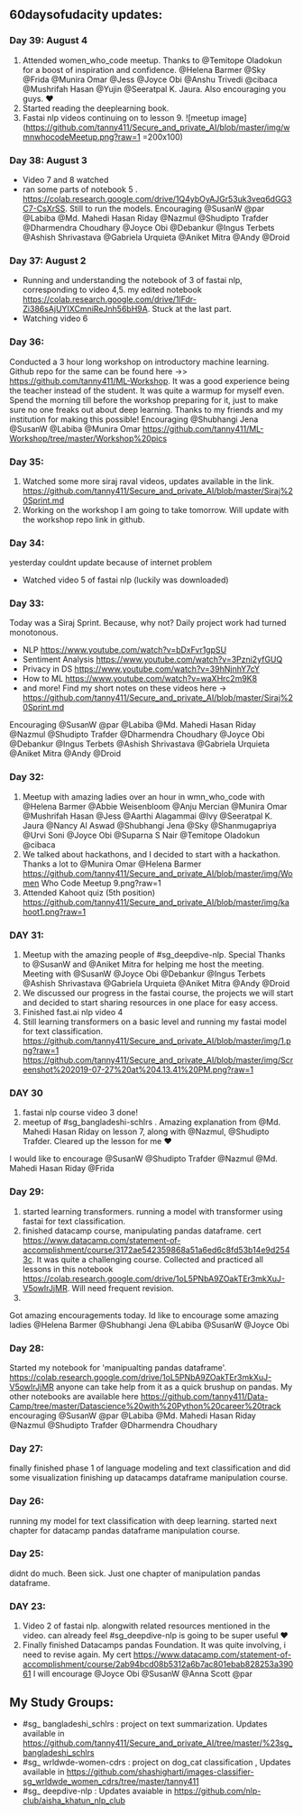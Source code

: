## 60daysofudacity updates:
### Day 39: August 4
1. Attended women_who_code meetup. Thanks to @Temitope Oladokun for a boost of inspiration and confidence. @Helena Barmer @Sky @Frida @Munira Omar @Jess @Joyce Obi @Anshu Trivedi @cibaca @Mushrifah Hasan @Yujin @Seeratpal K. Jaura. Also encouraging you guys. :heart:
2. Started reading the deeplearning book.
3. Fastai nlp videos continuing on to lesson 9.
![meetup image](https://github.com/tanny411/Secure_and_private_AI/blob/master/img/wmnwhocodeMeetup.png?raw=1 =200x100)

### Day 38: August 3
- Video 7 and 8 watched
- ran some parts of notebook 5 . https://colab.research.google.com/drive/1Q4ybOyAJGr53uk3veq6dGG3C7-CsXrSS. Still to run the models.
Encouraging @SusanW @par @Labiba @Md. Mahedi Hasan Riday @Nazmul @Shudipto Trafder @Dharmendra Choudhary @Joyce Obi @Debankur @Ingus Terbets @Ashish Shrivastava @Gabriela Urquieta @Aniket Mitra @Andy @Droid

### Day 37: August 2
- Running and understanding the notebook of 3 of fastai nlp, corresponding to video 4,5. my edited notebook https://colab.research.google.com/drive/1lFdr-Zi386sAjUYIXCmniReJnh56bH9A. Stuck at the last part.
- Watching video 6

### Day 36:
Conducted a 3 hour long workshop on introductory machine learning. Github repo for the same can be found here ->> https://github.com/tanny411/ML-Workshop. It was a good experience being the teacher instead of the student. It was quite a warmup for myself even. Spend the morning till before the workshop preparing for it, just to make sure no one freaks out about deep learning.
Thanks to my friends and my institution for making this possible!
Encouraging @Shubhangi Jena @SusanW @Labiba @Munira Omar
https://github.com/tanny411/ML-Workshop/tree/master/Workshop%20pics

### Day 35:
1. Watched some more siraj raval videos, updates available in the link. https://github.com/tanny411/Secure_and_private_AI/blob/master/Siraj%20Sprint.md
2.  Working on the workshop I am going to take tomorrow. Will update with the workshop repo link in github.

### Day 34: 
yesterday couldnt update because of internet problem
- Watched video 5 of fastai nlp (luckily was downloaded)

### Day 33:
Today was a Siraj Sprint. Because, why not? Daily project work had turned monotonous.
- NLP https://www.youtube.com/watch?v=bDxFvr1gpSU
- Sentiment Analysis https://www.youtube.com/watch?v=3Pzni2yfGUQ
- Privacy in DS https://www.youtube.com/watch?v=39hNjnhY7cY
- How to ML https://www.youtube.com/watch?v=waXHrc2m9K8
- and more!
Find my short notes on these videos here -> https://github.com/tanny411/Secure_and_private_AI/blob/master/Siraj%20Sprint.md

Encouraging @SusanW @par @Labiba @Md. Mahedi Hasan Riday @Nazmul @Shudipto Trafder @Dharmendra Choudhary @Joyce Obi @Debankur @Ingus Terbets @Ashish Shrivastava @Gabriela Urquieta @Aniket Mitra @Andy @Droid

### Day 32:
1. Meetup with amazing ladies over an hour in wmn_who_code with @Helena Barmer @Abbie Weisenbloom @Anju Mercian @Munira Omar @Mushrifah Hasan @Jess @Aarthi Alagammai @Ivy @Seeratpal K. Jaura @Nancy Al Aswad @Shubhangi Jena @Sky @Shanmugapriya @Urvi Soni @Joyce Obi @Suparna S Nair @Temitope Oladokun @cibaca
2. We talked about hackathons, and I decided to start with a hackathon. Thanks a lot to @Munira Omar @Helena Barmer
https://github.com/tanny411/Secure_and_private_AI/blob/master/img/Women Who Code Meetup 9.png?raw=1
3. Attended Kahoot quiz (5th position)
https://github.com/tanny411/Secure_and_private_AI/blob/master/img/kahoot1.png?raw=1

### DAY 31:
1. Meetup with the amazing people of #sg_deepdive-nlp. Special Thanks to @SusanW and @Aniket Mitra for helping me host the meeting. Meeting with @SusanW @Joyce Obi @Debankur @Ingus Terbets @Ashish Shrivastava @Gabriela Urquieta @Aniket Mitra @Andy @Droid
2. We discussed our progress in the fastai course, the projects we will start and decided to start sharing resources in one place for easy access.
3. Finished fast.ai nlp video 4
4. Still learning transformers on a basic level and running my fastai model for text classification.
https://github.com/tanny411/Secure_and_private_AI/blob/master/img/1.png?raw=1
https://github.com/tanny411/Secure_and_private_AI/blob/master/img/Screenshot%202019-07-27%20at%204.13.41%20PM.png?raw=1

### DAY 30
1. fastai nlp course video 3 done! 
2. meetup of #sg_bangladeshi-schlrs . Amazing explanation from @Md. Mahedi Hasan Riday on lesson 7, along with @Nazmul, @Shudipto Trafder. Cleared up the lesson for me :heart:

I would like to encourage @SusanW @Shudipto Trafder @Nazmul @Md. Mahedi Hasan Riday @Frida 

### Day 29:
1. started learning transformers. running a model with transformer using fastai for text classification.
2. finished datacamp course, manipulating pandas dataframe. cert https://www.datacamp.com/statement-of-accomplishment/course/3172ae542359868a51a6ed6c8fd53b14e9d2543c. It was quite a challenging course. Collected and practiced all lessons in this notebook https://colab.research.google.com/drive/1oL5PNbA9ZOakTEr3mkXuJ-V5owIrJjMR. Will need frequent revision.
3.
Got amazing encouragements today. Id like to encourage some amazing ladies @Helena Barmer @Shubhangi Jena @Labiba @SusanW @Joyce Obi

### Day 28:
Started my notebook for 'manipualting pandas dataframe'. https://colab.research.google.com/drive/1oL5PNbA9ZOakTEr3mkXuJ-V5owIrJjMR anyone can take help from it as a quick brushup on pandas.
My other notebooks are available here https://github.com/tanny411/Data-Camp/tree/master/Datascience%20with%20Python%20career%20track
encouraging @SusanW @par @Labiba @Md. Mahedi Hasan Riday @Nazmul @Shudipto Trafder @Dharmendra Choudhary

### Day 27:
finally finished phase 1 of language modeling and text classification and did some visualization
finishing up datacamps dataframe manipulation course.

### Day 26: 
running my model for text classification with deep learning.
started next chapter for datacamp pandas dataframe manipulation course.

### Day 25: 
didnt do much. Been sick. Just one chapter of manipulation pandas dataframe.

### DAY 23:
1. Video 2 of fastai nlp. alongwith related resources mentioned in the video. can already feel #sg_deepdive-nlp is going to be super useful :heart:
2. Finally finished Datacamps pandas Foundation. It was quite involving, i need to revise again. My cert https://www.datacamp.com/statement-of-accomplishment/course/2ab94bcd08b5312a6b7ac801ebab828253a39061
I will encourage @Joyce Obi @SusanW @Anna Scott @par

## My Study Groups:
- #sg_ bangladeshi_schlrs : project on text summarization. Updates available in https://github.com/tanny411/Secure_and_private_AI/tree/master/%23sg_bangladeshi_schlrs
- #sg_ wrldwde-women-cdrs : project on dog_cat classification , Updates available in https://github.com/shashigharti/images-classifier-sg_wrldwde_women_cdrs/tree/master/tanny411
- #sg_ deepdive-nlp : Updates avaiable in https://github.com/nlp-club/aisha_khatun_nlp_club
